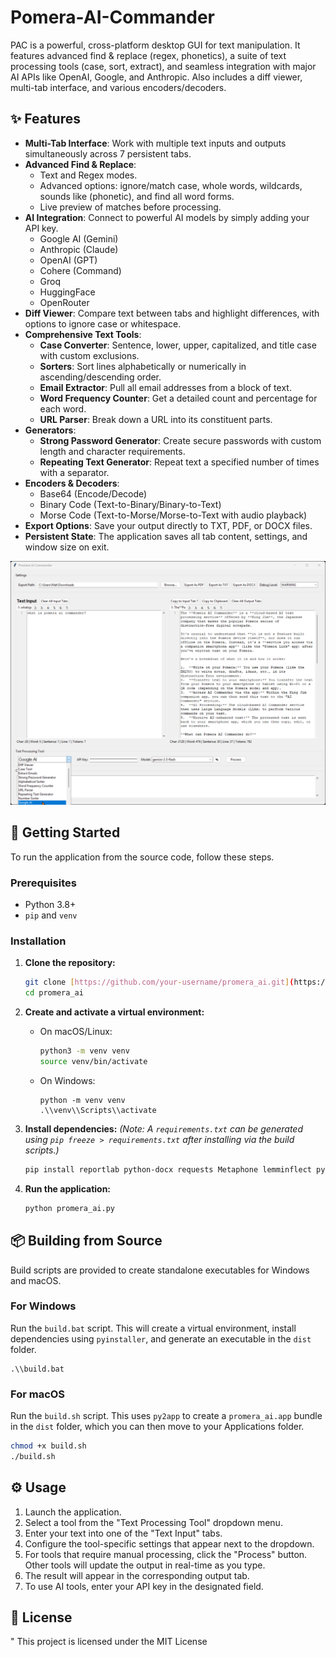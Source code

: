 # Pomera-AI-Commander
PAC is a powerful, cross-platform desktop GUI for text manipulation. It features advanced find &amp; replace (regex, phonetics), a suite of text processing tools (case, sort, extract), and seamless integration with major AI APIs like OpenAI, Google, and Anthropic. Also includes a diff viewer, multi-tab interface, and various encoders/decoders.

## ✨ Features

* **Multi-Tab Interface**: Work with multiple text inputs and outputs simultaneously across 7 persistent tabs.
* **Advanced Find & Replace**:
    * Text and Regex modes.
    * Advanced options: ignore/match case, whole words, wildcards, sounds like (phonetic), and find all word forms.
    * Live preview of matches before processing.
* **AI Integration**: Connect to powerful AI models by simply adding your API key.
    * Google AI (Gemini)
    * Anthropic (Claude)
    * OpenAI (GPT)
    * Cohere (Command)
    * Groq
    * HuggingFace
    * OpenRouter
* **Diff Viewer**: Compare text between tabs and highlight differences, with options to ignore case or whitespace.
* **Comprehensive Text Tools**:
    * **Case Converter**: Sentence, lower, upper, capitalized, and title case with custom exclusions.
    * **Sorters**: Sort lines alphabetically or numerically in ascending/descending order.
    * **Email Extractor**: Pull all email addresses from a block of text.
    * **Word Frequency Counter**: Get a detailed count and percentage for each word.
    * **URL Parser**: Break down a URL into its constituent parts.
* **Generators**:
    * **Strong Password Generator**: Create secure passwords with custom length and character requirements.
    * **Repeating Text Generator**: Repeat text a specified number of times with a separator.
* **Encoders & Decoders**:
    * Base64 (Encode/Decode)
    * Binary Code (Text-to-Binary/Binary-to-Text)
    * Morse Code (Text-to-Morse/Morse-to-Text with audio playback)
* **Export Options**: Save your output directly to TXT, PDF, or DOCX files.
* **Persistent State**: The application saves all tab content, settings, and window size on exit.

![PAC Screenshot](./PAC.jpg)

## 🚀 Getting Started

To run the application from the source code, follow these steps.

### Prerequisites

* Python 3.8+
* `pip` and `venv`

### Installation

1.  **Clone the repository:**
    ```bash
    git clone [https://github.com/your-username/promera_ai.git](https://github.com/your-username/promera_ai.git)
    cd promera_ai
    ```

2.  **Create and activate a virtual environment:**
    * On macOS/Linux:
        ```bash
        python3 -m venv venv
        source venv/bin/activate
        ```
    * On Windows:
        ```batch
        python -m venv venv
        .\\venv\\Scripts\\activate
        ```

3.  **Install dependencies:**
    *(Note: A `requirements.txt` can be generated using `pip freeze > requirements.txt` after installing via the build scripts.)*
    ```bash
    pip install reportlab python-docx requests Metaphone lemminflect pyaudio numpy anthropic openai cohere huggingface_hub groq
    ```

4.  **Run the application:**
    ```bash
    python promera_ai.py
    ```

## 📦 Building from Source

Build scripts are provided to create standalone executables for Windows and macOS.

### For Windows

Run the `build.bat` script. This will create a virtual environment, install dependencies using `pyinstaller`, and generate an executable in the `dist` folder.

```batch
.\\build.bat
```

### For macOS

Run the `build.sh` script. This uses `py2app` to create a `promera_ai.app` bundle in the `dist` folder, which you can then move to your Applications folder.

```bash
chmod +x build.sh
./build.sh
```

## ⚙️ Usage

1.  Launch the application.
2.  Select a tool from the "Text Processing Tool" dropdown menu.
3.  Enter your text into one of the "Text Input" tabs.
4.  Configure the tool-specific settings that appear next to the dropdown.
5.  For tools that require manual processing, click the "Process" button. Other tools will update the output in real-time as you type.
6.  The result will appear in the corresponding output tab.
7.  To use AI tools, enter your API key in the designated field.

## 📄 License
"
This project is licensed under the MIT License
